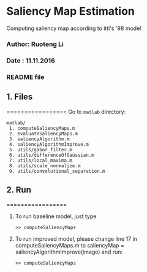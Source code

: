 # Saliency Map Estimation
Computing saliency map according to itti's '98 model

### Author: Ruoteng Li
### Date  : 11.11.2016
### README file

## 1. Files
=================
Go to ```matlab``` directory:
```
matlab/
 1. computeSaliencyMaps.m 
 2. evaluateSaliencyMaps.m
 3. saliencyAlgorithm.m
 4. saliencyAlgorithmImprove.m
 5. utils/gabor_filter.m
 6. utils/differenceOfGaussian.m
 7. utils/local_maxima.m
 8. utils/scale_normalize.m
 9. utils/convolutional_separation.m
```
## 2. Run
=================

1. To run baseline model, just type
   ```
   >> computeSaliencyMaps 
   ```

2. To run improved model, please change line 17 in computeSaliencyMaps.m to
   saliencyMap = saliencyAlgorithmImprove(image)
   and run: 
   ```
   >> computeSaliencyMaps
   ```
